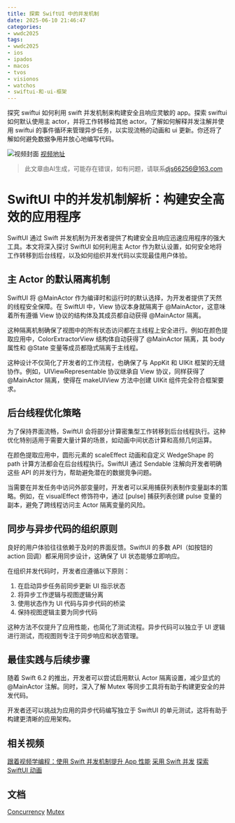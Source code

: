 ```yaml
---
title: 探索 SwiftUI 中的并发机制
date: 2025-06-10 21:46:47
categories:
- wwdc2025
tags:
- wwdc2025
- ios
- ipados
- macos
- tvos
- visionos
- watchos
- swiftui-和-ui-框架
---
```

探究 swiftui 如何利用 swift 并发机制来构建安全且响应灵敏的 app。探索 swiftui 如何默认使用主 actor，并将工作转移给其他 actor。了解如何解释并发注解并使用 swiftui 的事件循环来管理异步任务，以实现流畅的动画和 ui 更新。你还将了解如何避免数据争用并放心地编写代码。
<!--more-->

![视频封面](https://devimages-cdn.apple.com/wwdc-services/images/3055294D-836B-4513-B7B0-0BC5666246B0/9979/9979_wide_250x141_2x.jpg)
[视频地址](https://developer.apple.com/cn/videos/play/wwdc2025/266/)
> 此文章由AI生成，可能存在错误，如有问题，请联系[djs66256@163.com](djs66256@163.com)

# SwiftUI 中的并发机制解析：构建安全高效的应用程序

SwiftUI 通过 Swift 并发机制为开发者提供了构建安全且响应迅速应用程序的强大工具。本文将深入探讨 SwiftUI 如何利用主 Actor 作为默认设置，如何安全地将工作转移到后台线程，以及如何组织并发代码以实现最佳用户体验。

## 主 Actor 的默认隔离机制

SwiftUI 将 @MainActor 作为编译时和运行时的默认选择，为开发者提供了天然的线程安全保障。在 SwiftUI 中，View 协议本身就隔离于 @MainActor，这意味着所有遵循 View 协议的结构体及其成员都自动获得 @MainActor 隔离。

这种隔离机制确保了视图中的所有状态访问都在主线程上安全进行。例如在颜色提取应用中，ColorExtractorView 结构体自动获得了 @MainActor 隔离，其 body 属性和 @State 变量等成员都隐式隔离于主线程。

这种设计不仅简化了开发者的工作流程，也确保了与 AppKit 和 UIKit 框架的无缝协作。例如，UIViewRepresentable 协议继承自 View 协议，同样获得了 @MainActor 隔离，使得在 makeUIView 方法中创建 UIKit 组件完全符合框架要求。

## 后台线程优化策略

为了保持界面流畅，SwiftUI 会将部分计算密集型工作转移到后台线程执行。这种优化特别适用于需要大量计算的场景，如动画中间状态计算和高频几何运算。

在颜色提取应用中，圆形元素的 scaleEffect 动画和自定义 WedgeShape 的 path 计算方法都会在后台线程执行。SwiftUI 通过 Sendable 注解向开发者明确这些 API 的并发行为，帮助避免潜在的数据竞争问题。

当需要在并发任务中访问外部变量时，开发者可以采用捕获列表制作变量副本的策略。例如，在 visualEffect 修饰符中，通过 [pulse] 捕获列表创建 pulse 变量的副本，避免了跨线程访问主 Actor 隔离变量的风险。

## 同步与异步代码的组织原则

良好的用户体验往往依赖于及时的界面反馈。SwiftUI 的多数 API（如按钮的 action 回调）都采用同步设计，这确保了 UI 状态能够立即响应。

在组织并发代码时，开发者应遵循以下原则：
1. 在启动异步任务前同步更新 UI 指示状态
2. 将异步工作逻辑与视图逻辑分离
3. 使用状态作为 UI 代码与异步代码的桥梁
4. 保持视图逻辑主要为同步代码

这种方法不仅提升了应用性能，也简化了测试流程。异步代码可以独立于 UI 逻辑进行测试，而视图则专注于同步响应和状态管理。

## 最佳实践与后续步骤

随着 Swift 6.2 的推出，开发者可以尝试启用默认 Actor 隔离设置，减少显式的 @MainActor 注解。同时，深入了解 Mutex 等同步工具将有助于构建更安全的并发代码。

开发者还可以挑战为应用的异步代码编写独立于 SwiftUI 的单元测试，这将有助于构建更清晰的应用架构。

## 相关视频

[跟着视频学编程：使用 Swift 并发机制提升 App 性能](https://developer.apple.com/videos/play/wwdc2025/270)
[采用 Swift 并发](https://developer.apple.com/videos/play/wwdc2025/268)
[探索 SwiftUI 动画](https://developer.apple.com/videos/play/wwdc2023/10156)

## 文档

[Concurrency](https://developer.apple.com/documentation/Swift/concurrency)
[Mutex](https://developer.apple.com/documentation/Synchronization/Mutex)
